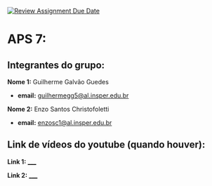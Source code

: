 [![Review Assignment Due Date](https://classroom.github.com/assets/deadline-readme-button-22041afd0340ce965d47ae6ef1cefeee28c7c493a6346c4f15d667ab976d596c.svg)](https://classroom.github.com/a/hhzm8IPL)
# APS 7:

## Integrantes do grupo:

**Nome 1:**   Guilherme Galvão Guedes

* **email:** guilhermegg5@al.insper.edu.br

**Nome 2:**   Enzo Santos Christofoletti

* **email:** enzosc1@al.insper.edu.br

## Link de vídeos do youtube (quando houver):

**Link 1:**   [___](https://youtu.be/FML219sIa80)

**Link 2:**   [___](https://youtu.be/fiqEpy7JQ5E)
